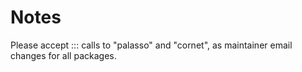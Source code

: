 
# Notes

Please accept ::: calls to "palasso" and "cornet",
as maintainer email changes for all packages.